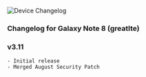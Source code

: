 ![Device Changelog](https://i.imgur.com/C0Wcdr5.png)

### Changelog for Galaxy Note 8 (greatlte)

### v3.11
```
- Initial release
- Merged August Security Patch
```
